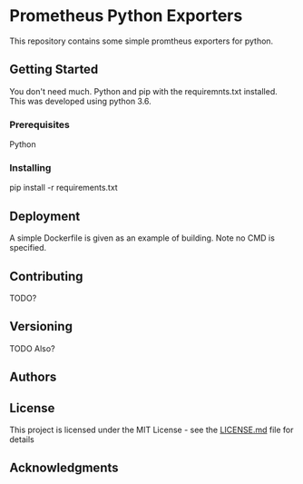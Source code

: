 # Prometheus Python Exporters

This repository contains some simple promtheus exporters for python.

## Getting Started

You don't need much. Python and pip with the requiremnts.txt installed. This was developed using python 3.6.

### Prerequisites

Python

### Installing

pip install -r requirements.txt

## Deployment

A simple Dockerfile is given as an example of building. Note no CMD is specified.

## Contributing

TODO?

## Versioning

TODO Also?

## Authors

## License

This project is licensed under the MIT License - see the [LICENSE.md](LICENSE.md) file for details

## Acknowledgments

